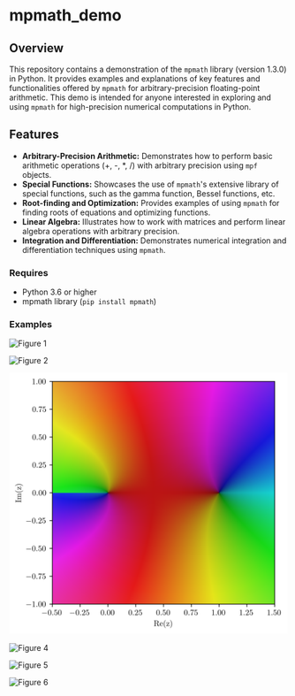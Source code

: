 # mpmath_demo

## Overview

This repository contains a demonstration of the `mpmath` library (version 1.3.0) in Python. It provides examples and explanations of key features and functionalities offered by `mpmath` for arbitrary-precision floating-point arithmetic. This demo is intended for anyone interested in exploring and using `mpmath` for high-precision numerical computations in Python.

## Features

* **Arbitrary-Precision Arithmetic:** Demonstrates how to perform basic arithmetic operations (+, -, *, /) with arbitrary precision using `mpf` objects.
* **Special Functions:** Showcases the use of `mpmath`'s extensive library of special functions, such as the gamma function, Bessel functions, etc.
* **Root-finding and Optimization:** Provides examples of using `mpmath` for finding roots of equations and optimizing functions.
* **Linear Algebra:** Illustrates how to work with matrices and perform linear algebra operations with arbitrary precision.
* **Integration and Differentiation:** Demonstrates numerical integration and differentiation techniques using `mpmath`.

### Requires

* Python 3.6 or higher
* mpmath library (`pip install mpmath`)

### Examples

![Figure 1](https://github.com/P-Harvey/mpmapth_demo/blob/main/Figures/bessel_i_j_k_l_y.png?raw=true)

![Figure 2](https://github.com/P-Harvey/mpmapth_demo/blob/main/Figures/Complex_Sq.png?raw=true)

![Figure 3](https://github.com/P-Harvey/mpmapth_demo/blob/main/Figures/Complex_Log.png?raw=true)

![Figure 4](https://github.com/P-Harvey/mpmapth_demo/blob/main/Figures/Abs_Map_Sq.png?raw=true)

![Figure 5](https://github.com/P-Harvey/mpmapth_demo/blob/main/Figures/Logistics_Map_Sq.png?raw=true)

![Figure 6](https://github.com/P-Harvey/mpmapth_demo/blob/main/Figures/itsaten.png?raw=true)